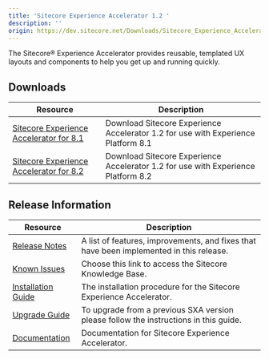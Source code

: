 ```yaml
---
title: 'Sitecore Experience Accelerator 1.2 '
description: ''
origin: https://dev.sitecore.net/Downloads/Sitecore_Experience_Accelerator/12/Sitecore_Experience_Accelerator_12_Initial_Release.aspx
---
```


The Sitecore® Experience Accelerator provides reusable, templated UX layouts and components to help you get up and running quickly.

## Downloads

| Resource                                                                                                                                                                                                                                                                     | Description                                                                       |
| ---------------------------------------------------------------------------------------------------------------------------------------------------------------------------------------------------------------------------------------------------------------------------- | --------------------------------------------------------------------------------- |
| [Sitecore Experience Accelerator for 8.1](https://scdp.blob.core.windows.net/downloads/Sitecore%20Experience%20Accelerator/12/Sitecore%20Experience%20Accelerator%2012%20Initial%20Release/Secure/Sitecore%20Experience%20Accelerator%201.2%20rev.%20161216%20for%208.1.zip) | Download Sitecore Experience Accelerator 1.2 for use with Experience Platform 8.1 |
| [Sitecore Experience Accelerator for 8.2](https://scdp.blob.core.windows.net/downloads/Sitecore%20Experience%20Accelerator/12/Sitecore%20Experience%20Accelerator%2012%20Initial%20Release/Secure/Sitecore%20Experience%20Accelerator%201.2%20rev.%20161216%20for%208.2.zip) | Download Sitecore Experience Accelerator 1.2 for use with Experience Platform 8.2 |

## Release Information

| Resource                                                                                                                                                                                                     | Description                                                                             |
| ------------------------------------------------------------------------------------------------------------------------------------------------------------------------------------------------------------ | --------------------------------------------------------------------------------------- |
| [Release Notes](/downloads/Sitecore_Experience_Accelerator/12/Sitecore_Experience_Accelerator_12_Initial_Release/Release_Notes)                                                                              | A list of features, improvements, and fixes that have been implemented in this release. |
| [Known Issues](https://kb.sitecore.net/articles/196733)                                                                                                                                                      | Choose this link to access the Sitecore Knowledge Base.                                 |
| [Installation Guide](https://scdp.blob.core.windows.net/downloads/Sitecore%20Experience%20Accelerator/12/Sitecore%20Experience%20Accelerator%2012%20Initial%20Release/Secure/SXA-1.2-Installation-Guide.pdf) | The installation procedure for the Sitecore Experience Accelerator.                     |
| [Upgrade Guide](https://scdp.blob.core.windows.net/downloads/Sitecore%20Experience%20Accelerator/12/Sitecore%20Experience%20Accelerator%2012%20Initial%20Release/Secure/SXA-1.2-Upgrade-Guide.pdf)           | To upgrade from a previous SXA version please follow the instructions in this guide.    |
| [Documentation](https://doc.sitecore.net:443/en/Products/Sitecore_Experience_Accelerator)                                                                                                                    | Documentation for Sitecore Experience Accelerator.                                      |
